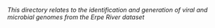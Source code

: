  *This directory relates to the identification and generation of viral and microbial genomes from the Erpe River dataset*
